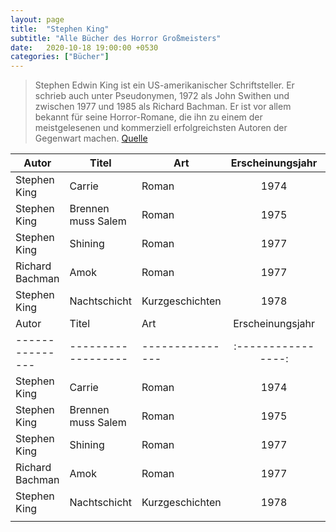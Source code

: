 ```yaml
---
layout: page
title:  "Stephen King"
subtitle: "Alle Bücher des Horror Großmeisters"
date:   2020-10-18 19:00:00 +0530
categories: ["Bücher"]
---
```


>Stephen Edwin King ist ein US-amerikanischer Schriftsteller. Er schrieb auch unter Pseudonymen, 1972 als John Swithen und zwischen 1977 und 1985 als Richard Bachman. Er ist vor allem bekannt für seine Horror-Romane, die ihn zu einem der meistgelesenen und kommerziell erfolgreichsten Autoren der Gegenwart machen.
[Quelle](https://de.wikipedia.org/wiki/Stephen_King)

Autor | Titel | Art | Erscheinungsjahr | Seitenzahl | Rating
----- | --- | --- | :---: | :---: | :---: |
Stephen King|Carrie|Roman|1974|320|95|
Stephen King|Brennen muss Salem|Roman|1975|656|🔥 100|
Stephen King|Shining|Roman|1977|624|93|
Richard Bachman|Amok|Roman|1977|220|71|
Stephen King|Nachtschicht|Kurzgeschichten|1978|220|74|
| Autor           | Titel              | Art             | Erscheinungsjahr | Seitenzahl | Rating |
| --------------- | ------------------ | --------------- |:----------------:|:----------:|:------:|
| Stephen King    | Carrie             | Roman           |       1974       |    320     |   95   |
| Stephen King    | Brennen muss Salem | Roman           |       1975       |    656     | 🔥 100 |
| Stephen King    | Shining            | Roman           |       1977       |    624     |   93   |
| Richard Bachman | Amok               | Roman           |       1977       |    220     |   71   |
| Stephen King    | Nachtschicht       | Kurzgeschichten |       1978       |    336     |   79   |
|                 |                    |                 |                  |            |        |
